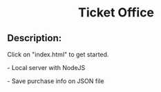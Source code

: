 <h1 align="center" id="title">Ticket Office</h1>

<h2>Description:</h2>
<p id="description">Click on "index.html" to get started. </p> 
<p id="description">- Local server with NodeJS</p>
<p id="description">- Save purchase info on JSON file</p>

